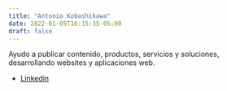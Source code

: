 ```yaml
---
title: "Antonio Kobashikawa"
date: 2022-01-05T16:15:35-05:00
draft: false
---
```

Ayudo a publicar contenido, productos, servicios y soluciones, desarrollando websites y aplicaciones web.

- [Linkedin](https://www.linkedin.com/in/akobashikawa/)

